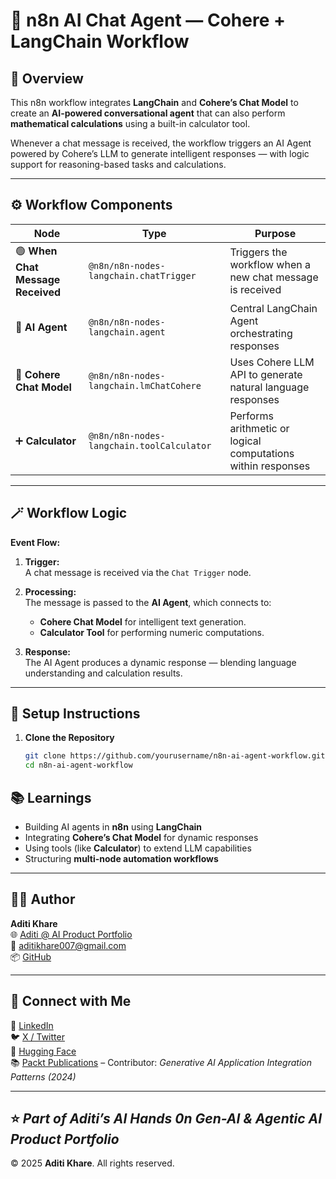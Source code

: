 # 🤖 n8n AI Chat Agent — Cohere + LangChain Workflow

## 🧠 Overview
This n8n workflow integrates **LangChain** and **Cohere’s Chat Model** to create an **AI-powered conversational agent** that can also perform **mathematical calculations** using a built-in calculator tool.

Whenever a chat message is received, the workflow triggers an AI Agent powered by Cohere’s LLM to generate intelligent responses — with logic support for reasoning-based tasks and calculations.

---

## ⚙️ Workflow Components

| Node | Type | Purpose |
|------|------|----------|
| 🟢 **When Chat Message Received** | `@n8n/n8n-nodes-langchain.chatTrigger` | Triggers the workflow when a new chat message is received |
| 🧩 **AI Agent** | `@n8n/n8n-nodes-langchain.agent` | Central LangChain Agent orchestrating responses |
| 💬 **Cohere Chat Model** | `@n8n/n8n-nodes-langchain.lmChatCohere` | Uses Cohere LLM API to generate natural language responses |
| ➕ **Calculator** | `@n8n/n8n-nodes-langchain.toolCalculator` | Performs arithmetic or logical computations within responses |

---

## 🪄 Workflow Logic

**Event Flow:**

1. **Trigger:**  
   A chat message is received via the `Chat Trigger` node.

2. **Processing:**  
   The message is passed to the **AI Agent**, which connects to:
   - **Cohere Chat Model** for intelligent text generation.
   - **Calculator Tool** for performing numeric computations.

3. **Response:**  
   The AI Agent produces a dynamic response — blending language understanding and calculation results.

---

## 🚀 Setup Instructions

1. **Clone the Repository**
   ```bash
   git clone https://github.com/yourusername/n8n-ai-agent-workflow.git
   cd n8n-ai-agent-workflow

## 📚 Learnings

- Building AI agents in **n8n** using **LangChain**  
- Integrating **Cohere’s Chat Model** for dynamic responses  
- Using tools (like **Calculator**) to extend LLM capabilities  
- Structuring **multi-node automation workflows**  

---

## 🧑‍💻 Author

**Aditi Khare**  
🌐 [Aditi @ AI Product Portfolio](https://aditikhare007.github.io/AI_Research_Junction_Aditi_Khare/)  
💌 [aditikhare007@gmail.com](mailto:aditikhare007@gmail.com)  
📦 [GitHub](https://github.com/aditikhare007)

---

## 🤝 Connect with Me

💼 [LinkedIn](https://www.linkedin.com/in/aditikhare007)  
🐦 [X / Twitter](https://twitter.com/AditiKhare007)  
🤗 [Hugging Face](https://huggingface.co/AditiKhare007)  
📚 [Packt Publications](https://www.packtpub.com/) – Contributor: *Generative AI Application Integration Patterns (2024)*  

---

⭐ *Part of Aditi’s AI Hands 0n Gen-AI & Agentic AI Product Portfolio*  
---

© 2025 **Aditi Khare**. All rights reserved.

